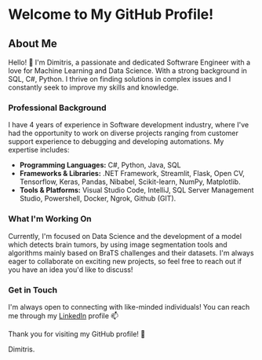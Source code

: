 # Welcome to My GitHub Profile!

## About Me

Hello! 👋 I'm Dimitris, a passionate and dedicated Softwrare Engineer with a love for Machine Learning and Data Science. With a strong background in SQL, C#, Python. I thrive on finding solutions in complex issues and I constantly seek to improve my skills and knowledge.

### Professional Background

I have 4 years of experience in Software development industry, where I've had the opportunity to work on diverse projects ranging from customer support experience to debugging and developing automations. My expertise includes:

- **Programming Languages:** C#, Python, Java, SQL
- **Frameworks & Libraries:** .NET Framework, Streamlit, Flask, Open CV, Tensorflow, Keras, Pandas, Nibabel, Scikit-learn, NumPy, Matplotlib.
- **Tools & Platforms:** Visual Studio Code, IntelliJ, SQL Server Management Studio, Powershell, Docker, Ngrok, Github (GIT).

### What I'm Working On

Currently, I'm focused on Data Science and the development of a model which detects brain tumors, by using image segmentation tools and algorithms mainly based on BraTS challenges and their datasets. I'm always eager to collaborate on exciting new projects, so feel free to reach out if you have an idea you'd like to discuss!

### Get in Touch

I'm always open to connecting with like-minded individuals! You can reach me through my [LinkedIn](https://www.linkedin.com/in/dimitris-sinanis-5a58aa153/) profile 📫 

Thank you for visiting my GitHub profile! 🚀

Dimitris.

<!---
jimsnns/jimsnns is a ✨ special ✨ repository because its `README.md` (this file) appears on your GitHub profile.
You can click the Preview link to take a look at your changes.
--->
